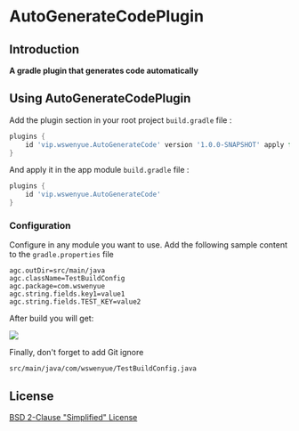 # AutoGenerateCodePlugin

## Introduction
**A gradle plugin that generates code automatically**

## Using AutoGenerateCodePlugin

Add the plugin section in your root project `build.gradle` file :

```gradle
plugins {
    id 'vip.wswenyue.AutoGenerateCode' version '1.0.0-SNAPSHOT' apply false
}
```

And apply it in the app module `build.gradle` file :

```gradle
plugins {
    id 'vip.wswenyue.AutoGenerateCode'
}
```

### Configuration
Configure in any module you want to use. Add the following sample content to the `gradle.properties` file

```properties
agc.outDir=src/main/java
agc.className=TestBuildConfig
agc.package=com.wswenyue
agc.string.fields.key1=value1
agc.string.fields.TEST_KEY=value2
```

After build you will get:

![](http://wswenyue.vip/AutoGenerateCode/assets/img/result.d0a83088.jpg)


Finally, don't forget to add Git ignore
```.gitignore
src/main/java/com/wswenyue/TestBuildConfig.java
```


## License
[BSD 2-Clause "Simplified" License](https://github.com/wswenyue/AutoGenerateCode/blob/main/LICENSE)